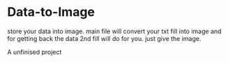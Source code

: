 # Data-to-Image
store your data into image.
main file will convert your txt fill into image and for getting back the data 2nd fill will do for you. just give the image.

A unfinised project

